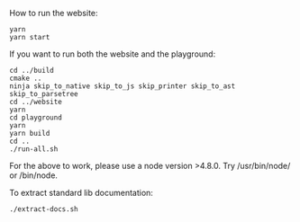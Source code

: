 How to run the website:

```
yarn
yarn start
```

If you want to run both the website and the playground:

```
cd ../build
cmake ..
ninja skip_to_native skip_to_js skip_printer skip_to_ast skip_to_parsetree
cd ../website
yarn
cd playground
yarn
yarn build
cd ..
./run-all.sh
```

For the above to work, please use a node version >4.8.0.
Try /usr/bin/node/ or /bin/node.

To extract standard lib documentation:

```
./extract-docs.sh
```
